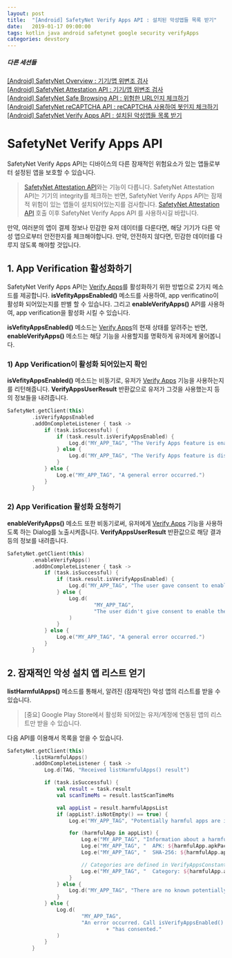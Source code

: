 ```yaml
---
layout: post
title:  "[Android] SafetyNet Verify Apps API : 설치된 악성앱들 목록 받기"
date:   2019-01-17 09:00:00
tags: kotlin java android safetynet google security verifyApps
categories: devstory
---
```

##### 다른 세션들
[[Android] SafetyNet Overview : 기기/앱 위변조 검사](/devstory/2019/01/17/Android-SafetyNet-Overview/) <br/>
[[Android] SafetyNet Attestation API : 기기/앱 위변조 검사](/devstory/2019/01/17/Android-SafetyNet-Attestation/) <br/>
[[Android] SafetyNet Safe Browsing API : 위험한 URL인지 체크하기](/devstory/2019/01/17/Android-SafetyNet-SafeBrowsing/) <br/>
[[Android] SafetyNet reCAPTCHA API : reCAPTCHA 사용하여 봇인지 체크하기](/devstory/2019/01/17/Android-SafetyNet-reCAPTCHA/)  <br/>
[[Android] SafetyNet Verify Apps API : 설치된 악성앱들 목록 받기](/devstory/2019/01/17/Android-SafetyNet-VerifyApps/)


# SafetyNet Verify Apps API
SafetyNet Verify Apps API는 디바이스의 다른 잠재적인 위험요소가 있는 앱들로부터 설정된 앱을 보호할 수 있습니다.

> [SafetyNet Attestation API](https://developer.android.com/training/safetynet/attestation.html)와는 기능이 다릅니다. SafetyNet Attestation API는 기기의 integrity를 체크하는 반면, SafetyNet Verify Apps API는 잠재적 위험이 있는 앱들이 설치되어있는지를 검사합니다.
> [SafetyNet Attestation API](https://developer.android.com/training/safetynet/attestation.html) 호출 이후 SafetyNet Verify Apps API 를 사용하시길 바랍니다.



만약, 여러분의 앱이 결제 정보나 민감한 유저 데이터를 다룬다면, 해당 기기가 다른 악성 앱으로부터 안전한지를 체크해야합니다. 만약, 안전하지 않다면, 민감한 데이터를 다루지 않도록 해야할 것입니다.



## 1. App Verification 활성화하기
SafetyNet Verify Apps API는 [Verify Apps](https://support.google.com/accounts/answer/2812853)를 활성화하기 위한 방법으로 2가지 메소드를 제공합니다. **isVefityAppsEnabled()** 메소드를 사용하여, app verificatino이 활성화 되어있는지를 판별 할 수 있습니다. 그리고 **enableVerifyApps()** API를 사용하여, app verification을 활성화 시킬 수 있습니다.


**isVefityAppsEnabled()** 메소드는 [Verify Apps](https://support.google.com/accounts/answer/2812853)의 현재 상태를 알려주는 반면, **enableVerifyApps()** 메소드는 해당 기능을 사용할지를 명확하게 유저에게 물어봅니다.


### 1) App Verification이 활성화 되어있는지 확인
**isVefityAppsEnabled()** 메소드는 비동기로, 유저가 [Verify Apps](https://support.google.com/accounts/answer/2812853) 기능을 사용하는지를 리턴해줍니다. **VerifyAppsUserResult** 반환값으로 유저가 그것을 사용했는지 등의 정보들을 내려줍니다.

```kotlin
SafetyNet.getClient(this)
        .isVerifyAppsEnabled
        .addOnCompleteListener { task ->
            if (task.isSuccessful) {
                if (task.result.isVerifyAppsEnabled) {
                    Log.d("MY_APP_TAG", "The Verify Apps feature is enabled.")
                } else {
                    Log.d("MY_APP_TAG", "The Verify Apps feature is disabled.")
                }
            } else {
                Log.e("MY_APP_TAG", "A general error occurred.")
            }
        }
```



### 2) App Verification 활성화 요청하기
**enableVerifyApps()** 메소드 또한 비동기로써, 유저에게 [Verify Apps](https://support.google.com/accounts/answer/2812853) 기능을 사용하도록 하는 Dialog를 노출시켜줍니다. **VerifyAppsUserResult** 반환값으로 해당 결과 등의 정보를 내려줍니다.

```kotlin
SafetyNet.getClient(this)
        .enableVerifyApps()
        .addOnCompleteListener { task ->
            if (task.isSuccessful) {
                if (task.result.isVerifyAppsEnabled) {
                    Log.d("MY_APP_TAG", "The user gave consent to enable the Verify Apps feature.")
                } else {
                    Log.d(
                            "MY_APP_TAG",
                            "The user didn't give consent to enable the Verify Apps feature."
                    )
                }
            } else {
                Log.e("MY_APP_TAG", "A general error occurred.")
            }
        }


```

## 2. 잠재적인 악성 설치 앱 리스트 얻기
**listHarmfulApps()** 메소드를 통해서, 알려진 (잠재적인) 악성 앱의 리스트를 받을 수 있습니다. 

> [중요]
> Google Play Store에서 활성화 되어있는 유저/계정에 연동된 앱의 리스트만 받을 수 있습니다.
> 

다음 API를 이용해서 목록을 얻을 수 있습니다.

```kotlin
SafetyNet.getClient(this)
        .listHarmfulApps()
        .addOnCompleteListener { task ->
            Log.d(TAG, "Received listHarmfulApps() result")

            if (task.isSuccessful) {
                val result = task.result
                val scanTimeMs = result.lastScanTimeMs

                val appList = result.harmfulAppsList
                if (appList?.isNotEmpty() == true) {
                    Log.e("MY_APP_TAG", "Potentially harmful apps are installed!")

                    for (harmfulApp in appList) {
                        Log.e("MY_APP_TAG", "Information about a harmful app:")
                        Log.e("MY_APP_TAG", "  APK: ${harmfulApp.apkPackageName}")
                        Log.e("MY_APP_TAG", "  SHA-256: ${harmfulApp.apkSha256}")

                        // Categories are defined in VerifyAppsConstants.
                        Log.e("MY_APP_TAG", "  Category: ${harmfulApp.apkCategory}")
                    }
                } else {
                    Log.d("MY_APP_TAG", "There are no known potentially harmful apps installed.")
                }
            } else {
                Log.d(
                        "MY_APP_TAG",
                        "An error occurred. Call isVerifyAppsEnabled() to ensure that the user "
                                + "has consented."
                )
            }
        }
```